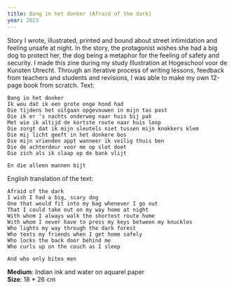 ```yaml
---
title: Bang in het donker (Afraid of the dark)
year: 2023
---
```


Story I wrote, illustrated, printed and bound about street intimidation and feeling unsafe at night. In the story, the protagonist wishes she had a big dog to protect her, the dog being a metaphor for the feeling of safety and security.
I made this zine during my study Illustration at Hogeschool voor de Kunsten Utrecht. Through an iterative process of writing lessons, feedback from teachers and students and revisions, I was able to make my own 12-page book from scratch.
<single-image src="cover.jpeg" height="500" width="500" caption="Front of the zine">
Text:
```
Bang in het donker
Ik wou dat ik een grote enge hond had
Die tijdens het uitgaan opgevouwen in mijn tas past
Die ik er ‘s nachts onderweg naar huis bij pak
Met wie ik altijd de kortste route naar huis loop
Die zorgt dat ik mijn sleutels niet tussen mijn knokkers klem
Die mij licht geeft in het donkere bos
Die mijn vrienden appt wanneer ik veilig thuis ben
Die de achterdeur voor me op slot doet
Die zich als ik slaap op de bank vlijt

En die alleen mannen bijt
```
English translation of the text:

```
Afraid of the dark
I wish I had a big, scary dog
One that would fit into my bag whenever I go out
That I could take out on my way home at night
With whom I always walk the shortest route home
With whom I never have to press my keys between my knuckles
Who lights my way through the dark forest
Who texts my friends when I get home safely
Who locks the back door behind me
Who curls up on the couch as I sleep

And who only bites men
```
<images images="1page.jpeg,2page.jpeg,3page.jpeg" height="500px" width="500px" lgColumns="3" caption="The first four pages of the zine">

**Medium**: Indian ink and water on aquarel paper <br>
**Size**: 18 * 26 cm
